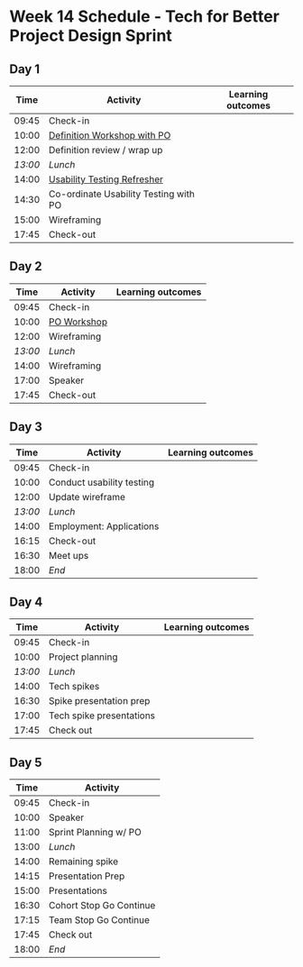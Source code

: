 # Week 14 Schedule - Tech for Better Project Design Sprint

## Day 1

| Time    | Activity                                  | Learning outcomes |
| ------- | ----------------------------------------- | ----------------- |
| 09:45   | Check-in                                  |                   |
| 10:00   | [Definition Workshop with PO][def-slides] |                   |
| 12:00   | Definition review / wrap up               |                   |
| _13:00_ | _Lunch_                                   |                   |
| 14:00   | [Usability Testing Refresher][ut-slides]  |                   |
| 14:30   | Co-ordinate Usability Testing with PO     |                   |
| 15:00   | Wireframing                               |                   |
| 17:45   | Check-out                                 |                   |

[def-slides]: https://docs.google.com/presentation/d/15c3DstgW4W-cFAjTV3LRNuvS9D7Ny5_UMOMYqW-Nvj0/edit?usp=sharing
[ut-slides]: https://docs.google.com/presentation/d/10VxYiFBmwLevEH3V6AP74ibf_JRt51Gd-295TICrWQU/edit?usp=sharing

## Day 2

| Time    | Activity                 | Learning outcomes |
| ------- | ------------------------ | ----------------- |
| 09:45   | Check-in                 |                   |
| 10:00   | [PO Workshop][po-slides] |                   |
| 12:00   | Wireframing              |                   |
| _13:00_ | _Lunch_                  |                   |
| 14:00   | Wireframing              |                   |
| 17:00   | Speaker                  |                   |
| 17:45   | Check-out                |                   |

## Day 3

| Time    | Activity                  | Learning outcomes |
| ------- | ------------------------- | ----------------- |
| 09:45   | Check-in                  |                   |
| 10:00   | Conduct usability testing |                   |
| 12:00   | Update wireframe          |                   |
| _13:00_ | _Lunch_                   |                   |
| 14:00   | Employment: Applications  |                   |
| 16:15   | Check-out                 |                   |
| 16:30   | Meet ups                  |                   |
| 18:00   | _End_                     |                   |

[po-slides]: https://docs.google.com/presentation/d/1l2q87_ihk8HM7nnjHd2O1Ufe5dePz_0iX7WdDO412_k/edit?usp=sharing

## Day 4

| Time    | Activity                 | Learning outcomes |
| ------- | ------------------------ | ----------------- |
| 09:45   | Check-in                 |                   |
| 10:00   | Project planning         |                   |
| _13:00_ | _Lunch_                  |                   |
| 14:00   | Tech spikes              |                   |
| 16:30   | Spike presentation prep  |                   |
| 17:00   | Tech spike presentations |                   |
| 17:45   | Check out                |                   |

## Day 5

| Time  | Activity                |
| ----- | ----------------------- |
| 09:45 | Check-in                |
| 10:00 | Speaker                 |
| 11:00 | Sprint Planning w/ PO   |
| 13:00 | _Lunch_                 |
| 14:00 | Remaining spike         |
| 14:15 | Presentation Prep       |
| 15:00 | Presentations           |
| 16:30 | Cohort Stop Go Continue |
| 17:15 | Team Stop Go Continue   |
| 17:45 | Check out               |
| 18:00 | _End_                   |
